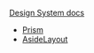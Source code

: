[Design System docs](https://design-system.pluralsight.com)

- [Prism](https://bit.ly/prismnav)
- [AsideLayout](https://design-system.pluralsight.com/components/layout/#aside-layout)
